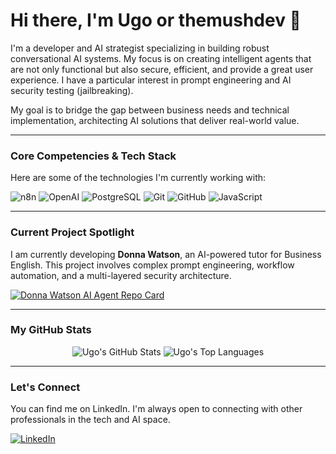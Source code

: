 # Hi there, I'm Ugo or themushdev 👋

I'm a developer and AI strategist specializing in building robust conversational AI systems. My focus is on creating intelligent agents that are not only functional but also secure, efficient, and provide a great user experience. I have a particular interest in prompt engineering and AI security testing (jailbreaking).

My goal is to bridge the gap between business needs and technical implementation, architecting AI solutions that deliver real-world value.

---

### Core Competencies & Tech Stack

Here are some of the technologies I'm currently working with:

<p align="left">
  <img src="https://img.shields.io/badge/n8n-1A1A1A?style=for-the-badge&logo=n8n&logoColor=white" alt="n8n"/>
  <img src="https://img.shields.io/badge/OpenAI-412991?style=for-the-badge&logo=openai&logoColor=white" alt="OpenAI"/>
  <img src="https://img.shields.io/badge/PostgreSQL-4169E1?style=for-the-badge&logo=postgresql&logoColor=white" alt="PostgreSQL"/>
  <img src="https://img.shields.io/badge/Git-F05032?style=for-the-badge&logo=git&logoColor=white" alt="Git"/>
  <img src="https://img.shields.io/badge/GitHub-181717?style=for-the-badge&logo=github&logoColor=white" alt="GitHub"/>
  <img src="https://img.shields.io/badge/JavaScript-F7DF1E?style=for-the-badge&logo=javascript&logoColor=black" alt="JavaScript"/>
</p>

---

### Current Project Spotlight

I am currently developing **Donna Watson**, an AI-powered tutor for Business English. This project involves complex prompt engineering, workflow automation, and a multi-layered security architecture.

[![Donna Watson AI Agent Repo Card](https://github-readme-stats.vercel.app/api/pin/?username=themushdev&repo=agente-donna-watson&theme=dark&show_owner=true)](https://github.com/themushdev/agente-donna-watson)

---

### My GitHub Stats

<p align="center">
  <img src="https://github-readme-stats.vercel.app/api?username=themushdev&show_icons=true&theme=dark&include_all_commits=true&count_private=true" alt="Ugo's GitHub Stats"/>
  <img src="https://github-readme-stats.vercel.app/api/top-langs/?username=themushdev&layout=compact&theme=dark" alt="Ugo's Top Languages"/>
</p>

---

### Let's Connect

You can find me on LinkedIn. I'm always open to connecting with other professionals in the tech and AI space.

[<img src="https://img.shields.io/badge/LinkedIn-0077B5?style=for-the-badge&logo=linkedin&logoColor=white" alt="LinkedIn">](https://www.linkedin.com/in/urr/)
